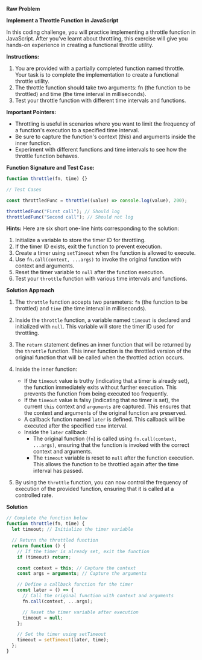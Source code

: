 **Raw Problem**

**Implement a Throttle Function in JavaScript**

In this coding challenge, you will practice implementing a throttle function in JavaScript. After you've learnt about throttling, this exercise will give you hands-on experience in creating a functional throttle utility.

**Instructions:**

1.  You are provided with a partially completed function named throttle. Your task is to complete the implementation to create a functional throttle utility.
2.  The throttle function should take two arguments: fn (the function to be throttled) and time (the time interval in milliseconds).
3.  Test your throttle function with different time intervals and functions.

**Important Pointers:**

- Throttling is useful in scenarios where you want to limit the frequency of a function's execution to a specified time interval.
- Be sure to capture the function's context (this) and arguments inside the inner function.
- Experiment with different functions and time intervals to see how the throttle function behaves.

**Function Signature and Test Case:**

```js
function throttle(fn, time) {}

// Test Cases

const throttledFunc = throttle((value) => console.log(value), 200);

throttledFunc("First call"); // Should log
throttledFunc("Second call"); // Should not log
```

**Hints:**
Here are six short one-line hints corresponding to the solution:

1. Initialize a variable to store the timer ID for throttling.
2. If the timer ID exists, exit the function to prevent execution.
3. Create a timer using `setTimeout` when the function is allowed to execute.
4. Use `fn.call(context, ...args)` to invoke the original function with context and arguments.
5. Reset the timer variable to `null` after the function execution.
6. Test your `throttle` function with various time intervals and functions.

**Solution Approach**

1. The `throttle` function accepts two parameters: `fn` (the function to be throttled) and `time` (the time interval in milliseconds).

2. Inside the `throttle` function, a variable named `timeout` is declared and initialized with `null`. This variable will store the timer ID used for throttling.

3. The `return` statement defines an inner function that will be returned by the `throttle` function. This inner function is the throttled version of the original function that will be called when the throttled action occurs.

4. Inside the inner function:

   - If the `timeout` value is truthy (indicating that a timer is already set), the function immediately exits without further execution. This prevents the function from being executed too frequently.
   - If the `timeout` value is falsy (indicating that no timer is set), the current `this` context and `arguments` are captured. This ensures that the context and arguments of the original function are preserved.
   - A callback function named `later` is defined. This callback will be executed after the specified `time` interval.
   - Inside the `later` callback:
     - The original function (`fn`) is called using `fn.call(context, ...args)`, ensuring that the function is invoked with the correct context and arguments.
     - The `timeout` variable is reset to `null` after the function execution. This allows the function to be throttled again after the time interval has passed.

5. By using the `throttle` function, you can now control the frequency of execution of the provided function, ensuring that it is called at a controlled rate.

**Solution**

```javascript
// Complete the function below
function throttle(fn, time) {
  let timeout; // Initialize the timer variable

  // Return the throttled function
  return function () {
    // If the timer is already set, exit the function
    if (timeout) return;

    const context = this; // Capture the context
    const args = arguments; // Capture the arguments

    // Define a callback function for the timer
    const later = () => {
      // Call the original function with context and arguments
      fn.call(context, ...args);

      // Reset the timer variable after execution
      timeout = null;
    };

    // Set the timer using setTimeout
    timeout = setTimeout(later, time);
  };
}
```